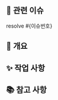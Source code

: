## 📌 관련 이슈
<!-- 관련있는 이슈 번호(#000)을 적어주세요 -->
resolve #{이슈번호}

## 📝 개요
<!-- PR의 개요를 적어주세요 -->

## ✨ 작업 사항
<!-- 작업한 내용을 적어주세요 -->

## 📚 참고 사항
<!-- 공유할 내용, 레퍼런스, 추가로 발생할 것으로 예상되는 이슈가 있다면 적어주세요-->
